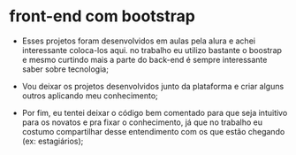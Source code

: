 # front-end com bootstrap

- Esses projetos foram desenvolvidos em aulas pela alura e achei interessante coloca-los aqui. no trabalho eu utilizo bastante o boostrap e mesmo curtindo mais a parte do back-end é sempre interessante saber sobre tecnologia;

- Vou deixar os projetos desenvolvidos junto da plataforma e criar alguns outros aplicando meu conhecimento;

- Por fim, eu tentei deixar o código bem comentado para que seja intuitivo para os novatos e pra fixar o conhecimento, já que no trabalho eu costumo compartilhar desse entendimento com os que estão chegando (ex: estagiários);
